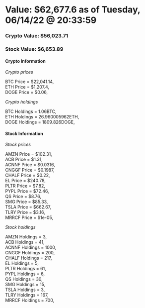 # Value: $62,677.6 as of Tuesday, 06/14/22 @ 20:33:59 

### Crypto Value: $56,023.71

### Stock Value: $6,653.89

#### Crypto Information 
*Crypto prices* 

BTC Price = $22,041.14,  
ETH Price = $1,207.4,  
DOGE Price = $0.06,  


*Crypto holdings* 

BTC Holdings = 1.06BTC,  
ETH Holdings = 26.960005962ETH,  
DOGE Holdings = 1809.826DOGE,  


#### Stock Information 

*Stock prices* 

AMZN Price = $102.31,  
ACB Price = $1.31,  
ACNNF Price = $0.0316,  
CNGGF Price = $0.1987,  
CHALF Price = $0.22,  
EL Price = $240.78,  
PLTR Price = $7.82,  
PYPL Price = $72.46,  
QS Price = $8.76,  
SMG Price = $85.33,  
TSLA Price = $662.67,  
TLRY Price = $3.16,  
MRRCF Price = $1e-05,  


*Stock holdings* 

AMZN Holdings = 3,  
ACB Holdings = 41,  
ACNNF Holdings = 1000,  
CNGGF Holdings = 200,  
CHALF Holdings = 217,  
EL Holdings = 5,  
PLTR Holdings = 61,  
PYPL Holdings = 6,  
QS Holdings = 30,  
SMG Holdings = 15,  
TSLA Holdings = 3,  
TLRY Holdings = 167,  
MRRCF Holdings = 700,  


